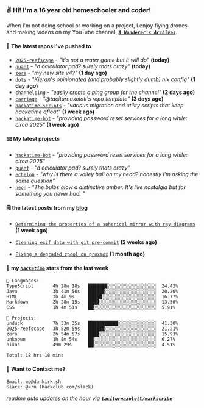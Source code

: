 ### ✌️ Hi! I'm a 16 year old homeschooler and coder!

When I'm not doing school or working on a project, I enjoy flying drones and making videos on my YouTube channel, [**_`A Wanderer's Archives`_**](https://youtube.com/@wanderer.archives).

#### 👷 The latest repos i've pushed to

- [`2025-reefscape`](https://github.com/df1317/2025-reefscape) - _"it's not a water game but it will do"_ **(today)**
- [`quant`](https://github.com/taciturnaxolotl/quant) - _"a calculator pad? surely thats crazy"_ **(today)**
- [`zera`](https://github.com/taciturnaxolotl/zera) - _"my new site v4?"_ **(1 day ago)**
- [`dots`](https://github.com/taciturnaxolotl/dots) - _"Kieran's opinionated (and probably slightly dumb) nix config"_ **(1 day ago)**
- [`channelping`](https://github.com/taciturnaxolotl/channelping) - _"easily create a ping group for the channel"_ **(2 days ago)**
- [`carriage`](https://github.com/taciturnaxolotl/carriage) - _"@taciturnaxolotl's repo template"_ **(3 days ago)**
- [`hackatime-scripts`](https://github.com/taciturnaxolotl/hackatime-scripts) - _"various migration and utility scripts that keep hackatime afloat"_ **(1 week ago)**
- [`hackatime-bot`](https://github.com/taciturnaxolotl/hackatime-bot) - _"providing password reset services for a long while: circa 2025"_ **(1 week ago)**

#### ⌨️ My latest projects

- [`hackatime-bot`](https://github.com/taciturnaxolotl/hackatime-bot) - _"providing password reset services for a long while: circa 2025"_
- [`quant`](https://github.com/taciturnaxolotl/quant) - _"a calculator pad? surely thats crazy"_
- [`echelon`](https://github.com/taciturnaxolotl/echelon) - _"why is there a volley ball on my head? honestly i'm asking the same question"_
- [`neon`](https://github.com/taciturnaxolotl/neon) - _"The bulbs glow a distinctive amber. It's like nostalgia but for something you never had. "_

#### 🗒️ the latest posts from my [blog](https://dunkirk.sh)

- [`Determining the properties of a spherical mirror with ray diagrams`](https://dunkirk.sh/blog/spherical-ray-diagrams/) **(1 week ago)**

- [`Cleaning exif data with git pre-commit`](https://dunkirk.sh/blog/remove-exif-git-hook/) **(2 weeks ago)**

- [`Fixing a degraded zpool on proxmox`](https://dunkirk.sh/blog/degraded-zpool-proxmox/) **(1 month ago)**



#### 📡 my [_`hackatime`_](https://waka.hackclub.com) stats from the last week

```text
💾 Languages:
TypeScript       4h 28m 18s   ███████░░░░░░░░░░░░░░░░░░  24.43%
Java             3h 41m 50s   ██████░░░░░░░░░░░░░░░░░░░  20.20%
HTML             3h 4m 9s     █████░░░░░░░░░░░░░░░░░░░░  16.77%
Markdown         2h 28m 15s   ████░░░░░░░░░░░░░░░░░░░░░  13.50%
CSS              1h 4m 51s    ██░░░░░░░░░░░░░░░░░░░░░░░  5.91%

💼 Projects:
unduck           7h 33m 35s   ███████████░░░░░░░░░░░░░░  41.30%
2025-reefscape   3h 52m 59s   ██████░░░░░░░░░░░░░░░░░░░  21.21%
zera             2h 54m 57s   ████░░░░░░░░░░░░░░░░░░░░░  15.93%
unknown          1h 8m 54s    ██░░░░░░░░░░░░░░░░░░░░░░░  6.27%
nixos            49m 29s      ██░░░░░░░░░░░░░░░░░░░░░░░  4.51%

Total: 18 hrs 18 mins
```

#### 📮 Want to Contact me?

```text
Email: me@dunkirk.sh
Slack: @krn (hackclub.com/slack)
```

_readme auto updates on the hour via [**`taciturnaxolotl/markscribe`**](https://github.com/taciturnaxolotl/markscribe)_
